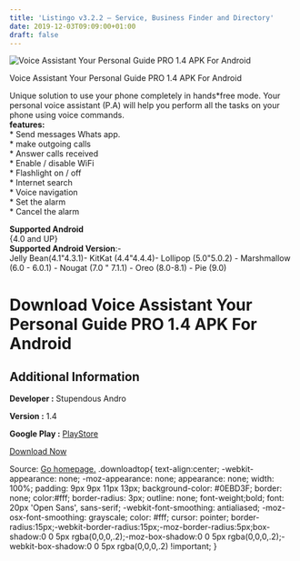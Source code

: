 ```yaml
---
title: 'Listingo v3.2.2 – Service, Business Finder and Directory'
date: 2019-12-03T09:09:00+01:00
draft: false
---
```


![Voice Assistant Your Personal Guide PRO 1.4 APK For Android](https://i0.wp.com/apkhome.net/wp-content/uploads/2019/12/Voice-Assistant-Your-Personal-Guide-PRO-1.4.png "Voice Assistant Your Personal Guide PRO 1.4 APK For Android")

  

Voice Assistant Your Personal Guide PRO 1.4 APK For Android

Unique solution to use your phone completely in hands\*free mode. Your personal voice assistant (P.A) will help you perform all the tasks on your phone using voice commands.  
**features:**  
\* Send messages Whats app.  
\* make outgoing calls  
\* Answer calls received  
\* Enable / disable WiFi  
\* Flashlight on / off  
\* Internet search  
\* Voice navigation  
\* Set the alarm  
\* Cancel the alarm

**Supported Android**  
{4.0 and UP}  
**Supported Android Version**:-  
Jelly Bean(4.1"4.3.1)- KitKat (4.4"4.4.4)- Lollipop (5.0"5.0.2) - Marshmallow (6.0 - 6.0.1) - Nougat (7.0 " 7.1.1) - Oreo (8.0-8.1) - Pie (9.0)

Download Voice Assistant Your Personal Guide PRO 1.4 APK For Android
====================================================================

Additional Information
----------------------

**Developer :** Stupendous Andro

**Version :** 1.4

**Google Play :** [PlayStore](https://play.google.com/store/apps/details?id=com.stupendous.voiceassistant)

  

[Download Now](https://store4app.co/post/voice-assistant-your-personal-guide-pro-1-4-apk-for-android_1575305152)

  
Source: [Go homepage.](https://store4app.co/post/voice-assistant-your-personal-guide-pro-1-4-apk-for-android_1575305152) .downloadtop{ text-align:center; -webkit-appearance: none; -moz-appearance: none; appearance: none; width: 100%; padding: 9px 9px 11px 13px; background-color: #0EBD3F; border: none; color:#fff; border-radius: 3px; outline: none; font-weight;bold; font: 20px 'Open Sans', sans-serif; -webkit-font-smoothing: antialiased; -moz-osx-font-smoothing: grayscale; color: #fff; cursor: pointer; border-radius:15px;-webkit-border-radius:15px;-moz-border-radius:5px;box-shadow:0 0 5px rgba(0,0,0,.2);-moz-box-shadow:0 0 5px rgba(0,0,0,.2);-webkit-box-shadow:0 0 5px rgba(0,0,0,.2) !important; }
